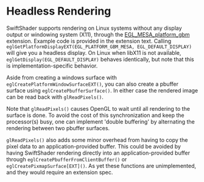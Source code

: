 Headless Rendering
==================

SwiftShader supports rendering on Linux systems without any display output or windowing system (X11), through the [EGL_MESA_platform_gbm](https://www.khronos.org/registry/egl/extensions/MESA/EGL_MESA_platform_gbm.txt) extension. Example code is provided in the extension text. Calling ```eglGetPlatformDisplayEXT(EGL_PLATFORM_GBM_MESA, EGL_DEFAULT_DISPLAY)``` will give you a headless display. On Linux when libX11 is not available, ```eglGetDisplay(EGL_DEFAULT_DISPLAY)``` behaves identically, but note that this is implementation-specific behavior.

Aside from creating a windows surface with ```eglCreatePlatformWindowSurfaceEXT()```, you can also create a pbuffer surface using ```eglCreatePbufferSurface()```. In either case the rendered image can be read back with ```glReadPixels()```.

Note that ```glReadPixels()``` causes OpenGL to wait until all rendering to the surface is done. To avoid the cost of this synchronization and keep the processor(s) busy, one can implement 'double buffering' by alternating the rendering between two pbuffer surfaces.

```glReadPixels()``` also adds some minor overhead from having to copy the pixel data to an application-provided buffer. This could be avoided by having SwiftShader rendering directly into an application-provided buffer through ```eglCreatePbufferFromClientBuffer()``` or ```eglCreatePixmapSurface[EXT]()```. As yet these functions are unimplemented, and they would require an extension spec.